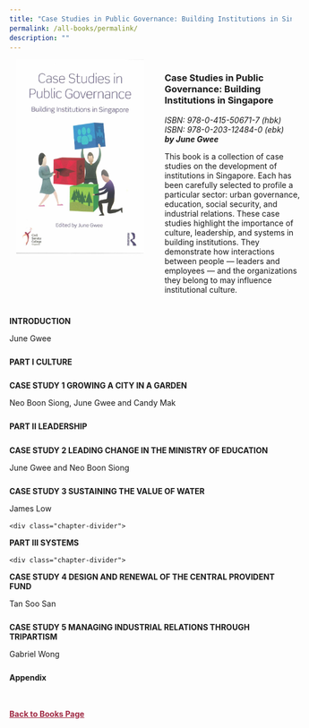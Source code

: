 ```yaml
---
title: "Case Studies in Public Governance: Building Institutions in Singapore"
permalink: /all-books/permalink/
description: ""
---
```

<style>


.grid-container {
	display: grid;
	grid-template-columns: 50% 50%;
	grid-gap: 5%
	}
	
img {
		object-fit: contain;
		width: 100%;
		height: 80%;
	}	

.chapter-divider {
	margin-top: 5%;
	}	
	
.back a
{
	color: #9f2943;
	font-weight: bold;
	
}	


</style>

<div class="grid-container">
	<div class="grid-child"><img src="/images/Books/Case%20Studies%20in%20Public%20Governance.jpg"></div>
	<div class="grid-child">
		<h3>Case Studies in Public Governance: Building Institutions in Singapore</h3>
		<i>ISBN: 978-0-415-50671-7 (hbk)</i><br>
		<i>ISBN: 978-0-203-12484-0 (ebk)</i><br>
		<b><i>by June Gwee</i></b>
		<p>This book is a collection of case studies on the development of institutions in Singapore. Each has been  carefully selected to profile a particular sector: urban governance, education, social security, and industrial relations. These case studies highlight the importance of culture, leadership, and systems in building institutions. They demonstrate how interactions between people — leaders and employees — and the organizations they belong to may influence institutional culture. </p>
	</div>

</div>

<div>

<div class="chapter-divider">
<p><b>INTRODUCTION</b></p>
June Gwee
</div>
	
<div class="chapter-divider">
<p><b>PART I CULTURE</b></p>

</div>
		
<div class="chapter-divider">
<p><b>CASE STUDY 1 GROWING A CITY IN A GARDEN</b></p>
Neo Boon Siong, June Gwee and Candy Mak
</div>
	
<div class="chapter-divider">
<p><b>PART II LEADERSHIP</b></p>

</div>
	
<div class="chapter-divider">
<p><b>CASE STUDY 2 LEADING CHANGE IN THE MINISTRY OF EDUCATION</b></p>
June Gwee and Neo Boon Siong
</div>
	

<div class="chapter-divider">
<p><b>CASE STUDY 3 SUSTAINING THE VALUE OF WATER</b></p>
James Low
</div>
	
	
	<div class="chapter-divider">
<p><b>PART III SYSTEMS</b></p>

</div>
	
	
	<div class="chapter-divider">
<p><b>CASE STUDY 4 DESIGN AND RENEWAL OF THE CENTRAL PROVIDENT FUND</b></p>
Tan Soo San
</div>
	
	
<div class="chapter-divider">
<p><b>CASE STUDY 5 MANAGING INDUSTRIAL RELATIONS THROUGH TRIPARTISM</b></p>
Gabriel Wong
</div>
	
<div class="chapter-divider">
<p><b>Appendix</b></p>

</div>	






</div>



<br>
<br>
<div class="back">
<a href="/books/">Back to Books Page</a>	

</div>